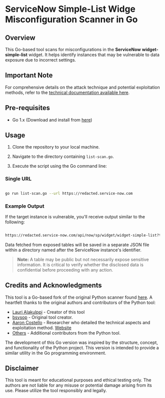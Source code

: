   
  

# ServiceNow Simple-List Widge Misconfiguration Scanner in Go

## Overview

This Go-based tool scans for misconfigurations in the **ServiceNow** **widget-simple-list** widget. It helps identify instances that may be vulnerable to data exposure due to incorrect settings.

  
## Important Note

For comprehensive details on the attack technique and potential exploitation methods, refer to the [technical documentation available here](https://www.enumerated.ie/servicenow-data-exposure).

## Pre-requisites

- Go 1.x (Download and install from [here](https://golang.org/dl/))

## Usage

1. Clone the repository to your local machine.

2. Navigate to the directory containing `list-scan.go`.

3. Execute the script using the Go command line:


###  Single URL

```bash

go run list-scan.go --url https://redacted.service-now.com

```

  

### Example Output

If the target instance is vulnerable, you'll receive output similar to the following:

```bash

https://redacted.service-now.com/api/now/sp/widget/widget-simple-list?t=incident is EXPOSED, and LEAKING data. Check ACLs ASAP.

```

Data fetched from exposed tables will be saved in a separate JSON file within a directory named after the ServiceNow instance's identifier.

  

> **Note:** A table may be public but not necessarily expose sensitive information. It is critical to verify whether the disclosed data is confidential before proceeding with any action.

## Credits and Acknowledgments

This tool is a Go-based fork of the original Python scanner found [here](https://github.com/bsysop/servicenow). A heartfelt thanks to the original authors and contributors of the Python tool:

- [Lauri Alakulppi](https://www.linkedin.com/in/lauri-alakulppi-81079a143/) - Creator of this tool
- [bsysop](https://twitter.com/bsysop) - Original tool creator.
- [Aaron Costello](https://twitter.com/ConspiracyProof) - Researcher who detailed the technical aspects and exploitation method. [Website](https://www.enumerated.ie/)
- [Others](https://github.com/bsysop/servicenow) - Additional contributors from the Python tool.

The development of this Go version was inspired by the structure, concept, and functionality of the Python project. This version is intended to provide a similar utility in the Go programming environment.

## Disclaimer

This tool is meant for educational purposes and ethical testing only. The authors are not liable for any misuse or potential damage arising from its use. Please utilize the tool responsibly and legally.

